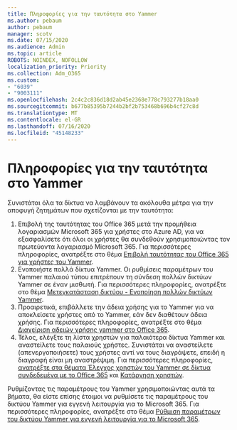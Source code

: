 ```yaml
---
title: Πληροφορίες για την ταυτότητα στο Yammer
ms.author: pebaum
author: pebaum
manager: scotv
ms.date: 07/15/2020
ms.audience: Admin
ms.topic: article
ROBOTS: NOINDEX, NOFOLLOW
localization_priority: Priority
ms.collection: Adm_O365
ms.custom:
- "6039"
- "9003111"
ms.openlocfilehash: 2c4c2c836d18d2ab45e2368e778c793277b18aa0
ms.sourcegitcommit: b677b85395b7244b2bf2b753468b696b4cf27c8d
ms.translationtype: MT
ms.contentlocale: el-GR
ms.lasthandoff: 07/16/2020
ms.locfileid: "45148233"
---
```

# <a name="about-identity-in-yammer"></a>Πληροφορίες για την ταυτότητα στο Yammer

Συνιστάται όλα τα δίκτυα να λαμβάνουν τα ακόλουθα μέτρα για την αποφυγή ζητημάτων που σχετίζονται με την ταυτότητα:

1. Επιβολή της ταυτότητας του Office 365 μετά την προμήθεια λογαριασμών Microsoft 365 για χρήστες στο Azure AD, για να εξασφαλίσετε ότι όλοι οι χρήστες θα συνδεθούν χρησιμοποιώντας τον πρωτεύοντα λογαριασμό Microsoft 365. Για περισσότερες πληροφορίες, ανατρέξτε στο θέμα [Επιβολή ταυτότητας του Office 365 για χρήστες του Yammer](https://docs.microsoft.com/yammer/configure-your-yammer-network/enforce-office-365-identity).
2. Ενοποιήστε πολλά δίκτυα Yammer. Οι ρυθμίσεις παραμέτρων του Yammer παλαιού τύπου επιτρέπουν τη σύνδεση πολλών δικτύων Yammer σε έναν μισθωτή. Για περισσότερες πληροφορίες, ανατρέξτε στο θέμα [Μετεγκατάσταση δικτύου - Ενοποίηση πολλών δικτύων Yammer](https://docs.microsoft.com/yammer/configure-your-yammer-network/consolidate-multiple-yammer-networks).
3. Προαιρετικά, επιβάλλετε την άδεια χρήσης για το Yammer για να αποκλείσετε χρήστες από το Yammer, εάν δεν διαθέτουν άδεια χρήσης. Για περισσότερες πληροφορίες, ανατρέξτε στο θέμα [Διαχείριση αδειών χρήσης yammer στο Office 365](https://docs.microsoft.com/yammer/manage-yammer-users/manage-yammer-licenses-in-office-365).
4. Τέλος, ελέγξτε τη λίστα χρηστών για παλαιότερα δίκτυα Yammer και αναστείλετε τους παλαιούς χρήστες. Συνιστάται να αναστείλετε (απενεργοποιήσετε) τους χρήστες αντί να τους διαγράψετε, επειδή η διαγραφή είναι μη αναστρέψιμη. Για περισσότερες πληροφορίες, [ανατρέξτε στα θέματα Έλεγχος χρηστών του Yammer σε δίκτυα συνδεδεμένα με το Office 365](https://docs.microsoft.com/yammer/manage-yammer-users/audit-users-connected-to-office-365) και [Κατάργηση χρηστών](https://docs.microsoft.com/yammer/manage-yammer-users/add-block-or-remove-users#remove-users).

Ρυθμίζοντας τις παραμέτρους του Yammer χρησιμοποιώντας αυτά τα βήματα, θα είστε επίσης έτοιμοι να ρυθμίσετε τις παραμέτρους του δικτύου Yammer για εγγενή λειτουργία για το Microsoft 365. Για περισσότερες πληροφορίες, ανατρέξτε στο θέμα [Ρύθμιση παραμέτρων του δικτύου Yammer για εγγενή λειτουργία για το Microsoft 365](https://docs.microsoft.com/yammer/configure-your-yammer-network/native-mode).